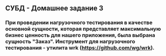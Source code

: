 ## СУБД - Домашнее задание 3

### При проведении нагрузочного тестирования в качестве основной сущности, которая представляет максимальную бизнес ценность для нашего приложения, была выбрана сущность "Заказ". Инструмент для нагрузочного тестирования - утилита wrk (https://github.com/wg/wrk).

